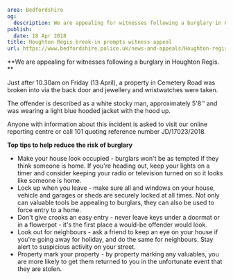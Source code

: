 ```yaml
area: Bedfordshire
og:
  description: We are appealing for witnesses following a burglary in Houghton Regis.
publish:
  date: 18 Apr 2018
title: Houghton Regis break-in prompts witness appeal
url: https://www.bedfordshire.police.uk/news-and-appeals/Houghton-regis-burglary-april2018
```

**We are appealing for witnesses following a burglary in Houghton Regis. **

Just after 10.30am on Friday (13 April), a property in Cemetery Road was broken into via the back door and jewellery and wristwatches were taken.

The offender is described as a white stocky man, approximately 5'8'' and was wearing a light blue hooded jacket with the hood up.

Anyone with information about this incident is asked to visit our online reporting centre or call 101 quoting reference number JD/17023/2018.

**Top tips to help reduce the risk of burglary**

 * Make your house look occupied - burglars won't be as tempted if they think someone is home. If you're heading out, keep your lights on a timer and consider keeping your radio or television turned on so it looks like someone is home.
 * Lock up when you leave - make sure all and windows on your house, vehicle and garages or sheds are securely locked at all times. Not only can valuable tools be appealing to burglars, they can also be used to force entry to a home.
 * Don't give crooks an easy entry - never leave keys under a doormat or in a flowerpot - it's the first place a would-be offender would look.
 * Look out for neighbours - ask a friend to keep an eye on your house if you're going away for holiday, and do the same for neighbours. Stay alert to suspicious activity on your street.
 * Property mark your property - by property marking any valuables, you are more likely to get them returned to you in the unfortunate event that they are stolen.
